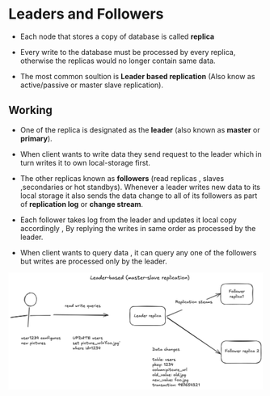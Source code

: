 # Leaders and Followers

- Each node that stores a copy of database is called **replica**

- Every write to the database must be processed by every replica, otherwise the replicas would no longer contain same data.

- The most common soultion is **Leader based replication** (Also know as active/passive or master slave replication).

## Working

- One of the replica is designated as the **leader** (also known as **master** or **primary**).

- When client wants to write data they send request to the leader which in turn writes it to own local-storage first.

- The other replicas known as **followers** (read replicas , slaves ,secondaries or hot standbys). Whenever a leader writes new data to its local storage it also sends the data change to all of its followers as part of **replication log** or **change stream**.

- Each follower takes log from the leader and updates it local copy accordingly , By replying the writes in same order as processed by the leader. 

- When client wants to query data , it can query any one of the followers but writes are processed only by the leader.


![Master slave replication](../assets/master-slave-replication.png)

